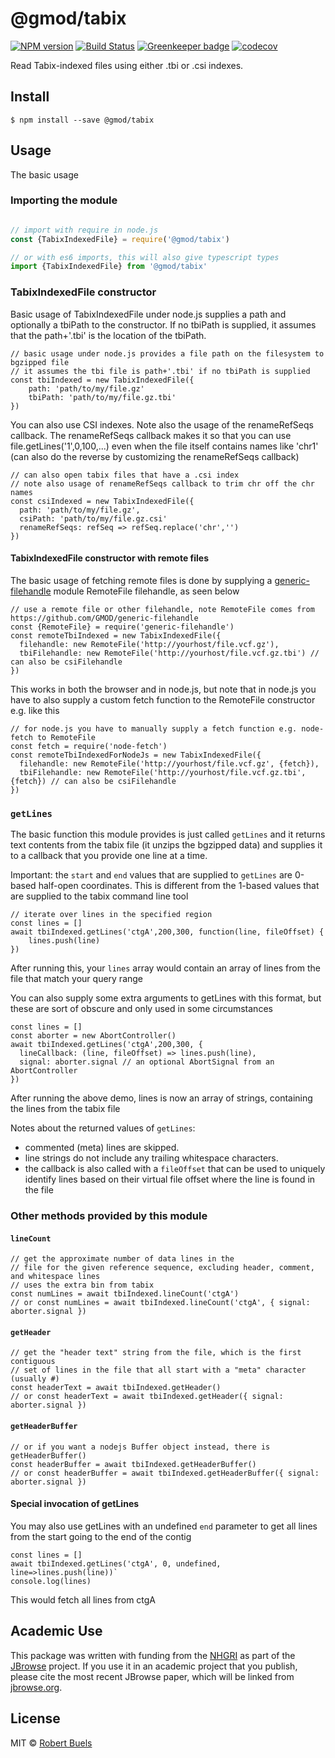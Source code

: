 # @gmod/tabix

[![NPM version](https://img.shields.io/npm/v/@gmod/tabix.svg?style=flat-square)](https://npmjs.org/package/@gmod/tabix)
[![Build Status](https://img.shields.io/travis/GMOD/tabix-js/master.svg?style=flat-square)](https://travis-ci.org/GMOD/tabix-js)
[![Greenkeeper badge](https://badges.greenkeeper.io/GMOD/tabix-js.svg)](https://greenkeeper.io/)
[![codecov](https://codecov.io/gh/GMOD/tabix-js/branch/master/graph/badge.svg)](https://codecov.io/gh/GMOD/tabix-js)


Read Tabix-indexed files using either .tbi or .csi indexes.

## Install

    $ npm install --save @gmod/tabix

## Usage

The basic usage


### Importing the module

```js

// import with require in node.js
const {TabixIndexedFile} = require('@gmod/tabix')

// or with es6 imports, this will also give typescript types
import {TabixIndexedFile} from '@gmod/tabix'
```


### TabixIndexedFile constructor


Basic usage of TabixIndexedFile under node.js supplies a path and optionally a tbiPath to the constructor. If no tbiPath is supplied, it assumes that the path+'.tbi' is the location of the tbiPath.

```
// basic usage under node.js provides a file path on the filesystem to bgzipped file
// it assumes the tbi file is path+'.tbi' if no tbiPath is supplied
const tbiIndexed = new TabixIndexedFile({
    path: 'path/to/my/file.gz'
    tbiPath: 'path/to/my/file.gz.tbi'
})

```

You can also use CSI indexes. Note also the usage of the renameRefSeqs callback. The renameRefSeqs callback makes it so that you can use file.getLines('1',0,100,...) even when the file itself contains names like 'chr1' (can also do the reverse by customizing the renameRefSeqs callback)

```
// can also open tabix files that have a .csi index
// note also usage of renameRefSeqs callback to trim chr off the chr names
const csiIndexed = new TabixIndexedFile({
  path: 'path/to/my/file.gz',
  csiPath: 'path/to/my/file.gz.csi'
  renameRefSeqs: refSeq => refSeq.replace('chr','')
})
```

#### TabixIndexedFile constructor with remote files


The basic usage of fetching remote files is done by supplying a [generic-filehandle](https://github.com/GMOD/generic-filehandle) module RemoteFile filehandle, as seen below


```
// use a remote file or other filehandle, note RemoteFile comes from https://github.com/GMOD/generic-filehandle
const {RemoteFile} = require('generic-filehandle')
const remoteTbiIndexed = new TabixIndexedFile({
  filehandle: new RemoteFile('http://yourhost/file.vcf.gz'),
  tbiFilehandle: new RemoteFile('http://yourhost/file.vcf.gz.tbi') // can also be csiFilehandle
})
```


This works in both the browser and in node.js, but note that in node.js you have to also supply a custom fetch function to the RemoteFile constructor e.g. like this


```
// for node.js you have to manually supply a fetch function e.g. node-fetch to RemoteFile
const fetch = require('node-fetch')
const remoteTbiIndexedForNodeJs = new TabixIndexedFile({
  filehandle: new RemoteFile('http://yourhost/file.vcf.gz', {fetch}),
  tbiFilehandle: new RemoteFile('http://yourhost/file.vcf.gz.tbi', {fetch}) // can also be csiFilehandle
})
```


### `getLines`


The basic function this module provides is just called `getLines` and it returns text contents from the tabix file (it unzips the bgzipped data) and supplies it to a callback that you provide one line at a time.


Important: the `start` and `end` values that are supplied to `getLines` are 0-based half-open coordinates. This is different from the 1-based values that are supplied to the tabix command line tool


```
// iterate over lines in the specified region
const lines = []
await tbiIndexed.getLines('ctgA',200,300, function(line, fileOffset) {
    lines.push(line)
})

```

After running this, your `lines` array would contain an array of lines from the file that match your query range


You can also supply some extra arguments to getLines with this format, but these are sort of obscure and only used in some circumstances


```
const lines = []
const aborter = new AbortController()
await tbiIndexed.getLines('ctgA',200,300, {
  lineCallback: (line, fileOffset) => lines.push(line),
  signal: aborter.signal // an optional AbortSignal from an AbortController
})

```

After running the above demo, lines is now an array of strings, containing the lines from the tabix file

Notes about the returned values of `getLines`:

- commented (meta) lines are skipped.
- line strings do not include any trailing whitespace characters.
- the callback is also called with a `fileOffset` that can be used to uniquely identify lines based on their virtual file offset where the line is found in the file



### Other methods provided by this module



#### `lineCount`


```
// get the approximate number of data lines in the
// file for the given reference sequence, excluding header, comment, and whitespace lines
// uses the extra bin from tabix
const numLines = await tbiIndexed.lineCount('ctgA')
// or const numLines = await tbiIndexed.lineCount('ctgA', { signal: aborter.signal })

```


#### `getHeader`

```
// get the "header text" string from the file, which is the first contiguous
// set of lines in the file that all start with a "meta" character (usually #)
const headerText = await tbiIndexed.getHeader()
// or const headerText = await tbiIndexed.getHeader({ signal: aborter.signal })
```

#### `getHeaderBuffer`

```
// or if you want a nodejs Buffer object instead, there is getHeaderBuffer()
const headerBuffer = await tbiIndexed.getHeaderBuffer()
// or const headerBuffer = await tbiIndexed.getHeaderBuffer({ signal: aborter.signal })
```


#### Special invocation of getLines


You may also use getLines with an undefined `end` parameter to get all lines from the start going to the end of the contig

```
const lines = []
await tbiIndexed.getLines('ctgA', 0, undefined, line=>lines.push(line))`
console.log(lines)
```

This would fetch all lines from ctgA


## Academic Use

This package was written with funding from the [NHGRI](http://genome.gov) as part of the [JBrowse](http://jbrowse.org) project. If you use it in an academic project that you publish, please cite the most recent JBrowse paper, which will be linked from [jbrowse.org](http://jbrowse.org).

## License

MIT © [Robert Buels](https://github.com/rbuels)
